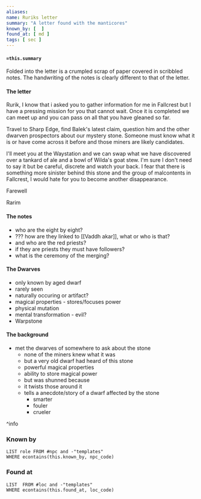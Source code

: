 ```yaml
---
aliases: 
name: Ruriks letter
summary: "A letter found with the manticores"
known_by: [  ]
found_at: [ md ]
tags: [ sec ]
---
```

#### `=this.summary`

Folded into the letter is a crumpled scrap of paper covered in scribbled notes.  The handwriting of the notes is clearly different to that of the letter.

#### The letter

Rurik,
I know that i asked you to gather information for me in Fallcrest but I have a pressing mission for you that cannot wait.  Once it is completed we can meet up and you can pass on all that you have gleaned so far.

Travel to Sharp Edge, find Balek's latest claim, question him and the other dwarven prospectors about our mystery stone.  Someone must know what it is or have come across it before and those miners are likely candidates.

I'll meet you at the Waystation and we can swap what we have discovered over a tankard of ale and a bowl of Wilda's goat stew.  I'm sure I don't need to say it but be careful, discrete and watch your back.  I fear that there is something more sinister behind this stone and the group of malcontents in Fallcrest, I would hate for you to become another disappearance.

Farewell 

Rarim


#### The notes
- who are the eight by eight?
- ??? how are they linked to [[Vaddh akar]], what or who is that?
- and who are the red priests?
- if they are priests they must have followers?
- what is the ceremony of the merging? 

#### The Dwarves

- only known by aged dwarf
- rarely seen
- naturally occuring or artifact?
- magical properties - stores/focuses power
- physical mutation
- mental transformation - evil?
- Warpstone

#### The background
- met the dwarves of somewhere to ask about the stone
	- none of the miners knew what it was
	- but a very old dwarf had heard of this stone
	- powerful magical properties
	- ability to store magical power
	- but was shunned because
	- it twists those around it
	- tells a anecdote/story of a dwarf affected by the stone
		- smarter
		- fouler
		- crueler

^info





### Known by
```dataview
LIST role FROM #npc and -"templates"
WHERE econtains(this.known_by, npc_code)
```

### Found at
```dataview
LIST  FROM #loc and -"templates"
WHERE econtains(this.found_at, loc_code)
```
